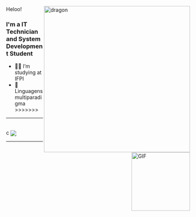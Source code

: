 <div>
  
<img align="right" width="400" alt="dragon" src="https://i.pinimg.com/originals/5f/29/30/5f293030b863a0c6f927959f7c57d3bc.jpg"/>
Heloo!
<img align="right" alt="GIF" height="160px" src="https://media.giphy.com/media/sb4jbgzuyLrsCdYkLo/giphy.gif" />

### I'm a IT Technician and System Development Student 

- 👨‍💻 I’m studying at IFPI
- 🎱 Linguagens multiparadigma >>>>>>>

---

<br/>
  c
    <a href="">
      <img align="center" src="https://github-readme-stats.vercel.app/api/top-langs/?username=msruan&theme=react&line_height=40&hide=css"/>
    </a>
</div

<br/>

---
